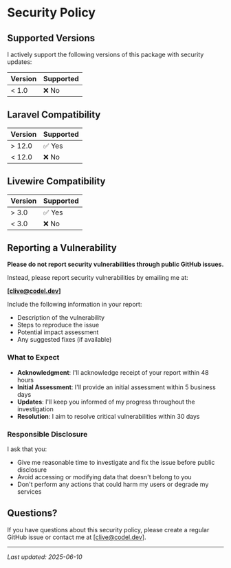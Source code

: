 # Security Policy

## Supported Versions

I actively support the following versions of this package with security updates:

| Version | Supported |
| ------- |-----------|
| < 1.0   | ❌ No      |

## Laravel Compatibility

| Version | Supported |
|---------|-----------|
| > 12.0  | ✅ Yes     |
| < 12.0  | ❌ No      |

## Livewire Compatibility

| Version | Supported |
|---------|-----------|
| > 3.0   | ✅ Yes     |
| < 3.0   | ❌ No      |

## Reporting a Vulnerability

**Please do not report security vulnerabilities through public GitHub issues.**

Instead, please report security vulnerabilities by emailing me at:

**[clive@codel.dev]**

Include the following information in your report:

- Description of the vulnerability
- Steps to reproduce the issue
- Potential impact assessment
- Any suggested fixes (if available)

### What to Expect

- **Acknowledgment**: I'll acknowledge receipt of your report within 48 hours
- **Initial Assessment**: I'll provide an initial assessment within 5 business days
- **Updates**: I'll keep you informed of my progress throughout the investigation
- **Resolution**: I aim to resolve critical vulnerabilities within 30 days

### Responsible Disclosure

I ask that you:

- Give me reasonable time to investigate and fix the issue before public disclosure
- Avoid accessing or modifying data that doesn't belong to you
- Don't perform any actions that could harm my users or degrade my services

## Questions?

If you have questions about this security policy, please create a regular GitHub issue or contact me at [clive@codel.dev].

---

*Last updated: 2025-06-10*
